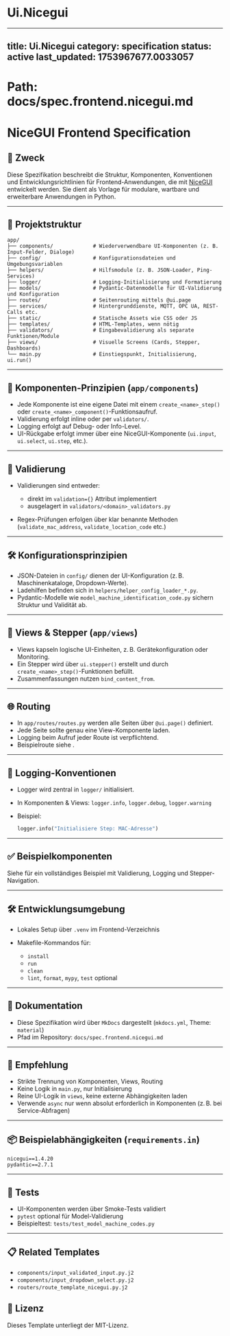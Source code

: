 # Ui.Nicegui

---
title: Ui.Nicegui
category: specification
status: active
last_updated: 1753967677.0033057
---

# Path: docs/spec.frontend.nicegui.md

# NiceGUI Frontend Specification

## 🎯 Zweck

Diese Spezifikation beschreibt die Struktur, Komponenten, Konventionen und Entwicklungsrichtlinien für Frontend-Anwendungen, die mit [NiceGUI](https://nicegui.io) entwickelt werden. Sie dient als Vorlage für modulare, wartbare und erweiterbare Anwendungen in Python.

---

## 📁 Projektstruktur

```text
app/
├── components/             # Wiederverwendbare UI-Komponenten (z. B. Input-Felder, Dialoge)
├── config/                 # Konfigurationsdateien und Umgebungsvariablen
├── helpers/                # Hilfsmodule (z. B. JSON-Loader, Ping-Services)
├── logger/                 # Logging-Initialisierung und Formatierung
├── models/                 # Pydantic-Datenmodelle für UI-Validierung und Konfiguration
├── routes/                 # Seitenrouting mittels @ui.page
├── services/               # Hintergrunddienste, MQTT, OPC UA, REST-Calls etc.
├── static/                 # Statische Assets wie CSS oder JS
├── templates/              # HTML-Templates, wenn nötig
├── validators/             # Eingabevalidierung als separate Funktionen/Module
├── views/                  # Visuelle Screens (Cards, Stepper, Dashboards)
└── main.py                 # Einstiegspunkt, Initialisierung, ui.run()
````

---

## 🔁 Komponenten-Prinzipien (`app/components`)

* Jede Komponente ist eine eigene Datei mit einem `create_<name>_step()` oder `create_<name>_component()`-Funktionsaufruf.
* Validierung erfolgt inline oder per `validators/`.
* Logging erfolgt auf Debug- oder Info-Level.
* UI-Rückgabe erfolgt immer über eine NiceGUI-Komponente (`ui.input`, `ui.select`, `ui.step`, etc.).

---

## 🧪 Validierung

* Validierungen sind entweder:

  * direkt im `validation={}` Attribut implementiert
  * ausgelagert in `validators/<domain>_validators.py`
* Regex-Prüfungen erfolgen über klar benannte Methoden (`validate_mac_address`, `validate_location_code` etc.)

---

## 🛠️ Konfigurationsprinzipien

* JSON-Dateien in `config/` dienen der UI-Konfiguration (z. B. Maschinenkataloge, Dropdown-Werte).
* Ladehilfen befinden sich in `helpers/helper_config_loader_*.py`.
* Pydantic-Modelle wie `model_machine_identification_code.py` sichern Struktur und Validität ab.

---

## 🔁 Views & Stepper (`app/views`)

* Views kapseln logische UI-Einheiten, z. B. Gerätekonfiguration oder Monitoring.
* Ein Stepper wird über `ui.stepper()` erstellt und durch `create_<name>_step()`-Funktionen befüllt.
* Zusammenfassungen nutzen `bind_content_from`.

---

## 🌐 Routing

* In `app/routes/routes.py` werden alle Seiten über `@ui.page()` definiert.
* Jede Seite sollte genau eine View-Komponente laden.
* Logging beim Aufruf jeder Route ist verpflichtend.
* Beispielroute siehe .

---

## 🧾 Logging-Konventionen

* Logger wird zentral in `logger/` initialisiert.
* In Komponenten & Views: `logger.info`, `logger.debug`, `logger.warning`
* Beispiel:

  ```python
  logger.info("Initialisiere Step: MAC-Adresse")
  ```

---

## ✅ Beispielkomponenten

Siehe  für ein vollständiges Beispiel mit Validierung, Logging und Stepper-Navigation.

---

## 🛠️ Entwicklungsumgebung

* Lokales Setup über `.venv` im Frontend-Verzeichnis
* Makefile-Kommandos für:

  * `install`
  * `run`
  * `clean`
  * `lint`, `format`, `mypy`, `test` optional

---

## 📘 Dokumentation

* Diese Spezifikation wird über `MkDocs` dargestellt (`mkdocs.yml`, Theme: `material`)
* Pfad im Repository: `docs/spec.frontend.nicegui.md`

---

## 📌 Empfehlung

* Strikte Trennung von Komponenten, Views, Routing
* Keine Logik in `main.py`, nur Initialisierung
* Reine UI-Logik in `views`, keine externe Abhängigkeiten laden
* Verwende `async` nur wenn absolut erforderlich in Komponenten (z. B. bei Service-Abfragen)

---

## 📦 Beispielabhängigkeiten (`requirements.in`)

```text
nicegui==1.4.20
pydantic==2.7.1
```

---

## 🧪 Tests

* UI-Komponenten werden über Smoke-Tests validiert
* `pytest` optional für Model-Validierung
* Beispieltest: `tests/test_model_machine_codes.py`

---

##
## 📋 Related Templates

- `components/input_validated_input.py.j2`
- `components/input_dropdown_select.py.j2`
- `routers/route_template_nicegui.py.j2`


## 📎 Lizenz

Dieses Template unterliegt der MIT-Lizenz.
